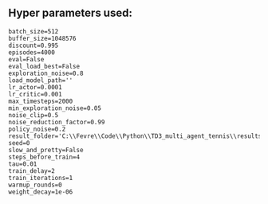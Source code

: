 ## Hyper parameters used:
	batch_size=512
	buffer_size=1048576
	discount=0.995
	episodes=4000
	eval=False
	eval_load_best=False
	exploration_noise=0.8
	load_model_path=''
	lr_actor=0.0001
	lr_critic=0.001
	max_timesteps=2000
	min_exploration_noise=0.05
	noise_clip=0.5
	noise_reduction_factor=0.99
	policy_noise=0.2
	result_folder='C:\\Fevre\\Code\\Python\\TD3_multi_agent_tennis\\results'
	seed=0
	slow_and_pretty=False
	steps_before_train=4
	tau=0.01
	train_delay=2
	train_iterations=1
	warmup_rounds=0
	weight_decay=1e-06
